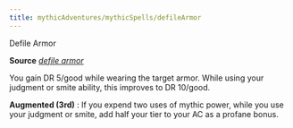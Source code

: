 ```yaml
---
title: mythicAdventures/mythicSpells/defileArmor
---
```

Defile Armor

**Source** [_defile armor_](advanced/spells/defileArmor#_defile-armor)

You gain DR 5/good while wearing the target armor. While using your judgment or smite ability, this improves to DR 10/good.

**Augmented (3rd)** : If you expend two uses of mythic power, while you use your judgment or smite, add half your tier to your AC as a profane bonus.

